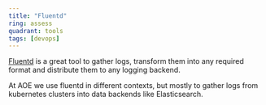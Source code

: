 ```yaml
---
title: "Fluentd"
ring: assess
quadrant: tools
tags: [devops]
---
```


[Fluentd](https://www.fluentd.org) is a great tool to gather logs, transform them into any required format and distribute them to any logging backend.

At AOE we use fluentd in different contexts, but mostly to gather logs from kubernetes clusters into data backends like Elasticsearch.
